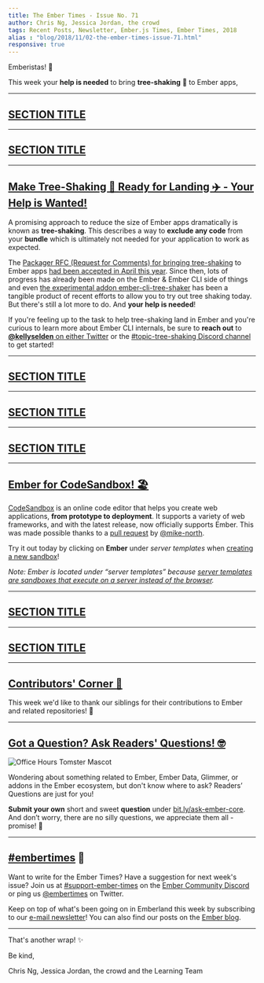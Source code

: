 ```yaml
---
title: The Ember Times - Issue No. 71
author: Chris Ng, Jessica Jordan, the crowd
tags: Recent Posts, Newsletter, Ember.js Times, Ember Times, 2018
alias : "blog/2018/11/02-the-ember-times-issue-71.html"
responsive: true
---
```


<SAYING-HELLO-IN-YOUR-FAVORITE-LANGUAGE> Emberistas! 🐹

This week your **help is needed** to bring **tree-shaking** 🌳 to Ember apps,

---

## [SECTION TITLE](#section-url)


---

## [SECTION TITLE](#section-url)


---

## [Make Tree-Shaking 🌲 Ready for Landing ✈️ - Your Help is Wanted!](https://twitter.com/kellyselden/status/1050717338595745792)

A promising approach to reduce the size of Ember apps dramatically is known as **tree-shaking**. This describes a way to **exclude any code** from your **bundle** which is ultimately not needed for your application to work as expected.

The [Packager RFC (Request for Comments) for bringing tree-shaking](https://github.com/ember-cli/rfcs/blob/master/active/0051-packaging.md#tree-shaking)  to Ember apps [had been accepted in April this year](https://github.com/ember-cli/rfcs/commit/567201627bcc6baa2d70103bd5b6f9e23e8ea0d9). Since then, lots of progress has already been made on the Ember & Ember CLI side of things and even [the experimental addon ember-cli-tree-shaker](https://github.com/kellyselden/ember-cli-tree-shaker) has been a tangible product of recent efforts to allow you to try out tree shaking today. But there's still a lot more to do. And **your help is needed**!

If you're feeling up to the task to help tree-shaking land in Ember and you're curious to learn more about Ember CLI internals, be sure to **reach out** to [**@kellyselden** on either Twitter](https://twitter.com/kellyselden/status/1050717338595745792) or the [#topic-tree-shaking Discord channel](https://discordapp.com/channels/480462759797063690/502098552751915008) to get started!

---

## [SECTION TITLE](#section-url)


---

## [SECTION TITLE](#section-url)


---

## [SECTION TITLE](#section-url)


---

## [Ember for CodeSandbox! 🏖️](https://twitter.com/CompuIves/status/1057681015299366912)

[CodeSandbox](https://codesandbox.io/) is an online code editor that helps you create web applications, **from prototype to deployment**. It supports a variety of web frameworks, and with the latest release, now officially supports Ember. This was made possible thanks to a [pull request](https://github.com/CompuIves/codesandbox-client/pull/1113) by [@mike-north](https://github.com/mike-north).

Try it out today by clicking on **Ember** under _server templates_ when [creating a new sandbox](https://codesandbox.io/s/)!

_Note: Ember is located under “server templates” because [server templates are sandboxes that execute on a server instead of the browser](https://twitter.com/CompuIves/status/1057689363239313408)._

---

## [SECTION TITLE](#section-url)


---

## [SECTION TITLE](#section-url)


---


## [Contributors' Corner 👏](https://guides.emberjs.com/release/contributing/repositories/)

<p>This week we'd like to thank our siblings for their contributions to Ember and related repositories! 💖</p>

---

## [Got a Question? Ask Readers' Questions! 🤓](https://docs.google.com/forms/d/e/1FAIpQLScqu7Lw_9cIkRtAiXKitgkAo4xX_pV1pdCfMJgIr6Py1V-9Og/viewform)

<div class="blog-row">
  <img class="float-right small transparent padded" alt="Office Hours Tomster Mascot" title="Readers' Questions" src="/images/tomsters/officehours.png" />

  <p>Wondering about something related to Ember, Ember Data, Glimmer, or addons in the Ember ecosystem, but don't know where to ask? Readers’ Questions are just for you!</p>

<p><strong>Submit your own</strong> short and sweet <strong>question</strong> under <a href="https://bit.ly/ask-ember-core" target="rq">bit.ly/ask-ember-core</a>. And don’t worry, there are no silly questions, we appreciate them all - promise! 🤞</p>

</div>

---

## [#embertimes](https://emberjs.com/blog/tags/newsletter.html) 📰

Want to write for the Ember Times? Have a suggestion for next week's issue? Join us at [#support-ember-times](https://discordapp.com/channels/480462759797063690/485450546887786506) on the [Ember Community Discord](https://discordapp.com/invite/zT3asNS) or ping us [@embertimes](https://twitter.com/embertimes) on Twitter.

Keep on top of what's been going on in Emberland this week by subscribing to our [e-mail newsletter](https://the-emberjs-times.ongoodbits.com/)! You can also find our posts on the [Ember blog](https://emberjs.com/blog/tags/newsletter.html).

---


That's another wrap! ✨

Be kind,

Chris Ng, Jessica Jordan, the crowd and the Learning Team
